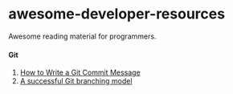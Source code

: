 # awesome-developer-resources
Awesome reading material for programmers.

#### Git
1. [How to Write a Git Commit Message](https://chris.beams.io/posts/git-commit/)
2. [A successful Git branching model](https://nvie.com/posts/a-successful-git-branching-model/)
